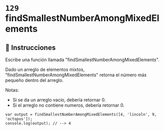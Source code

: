 # `129` findSmallestNumberAmongMixedElements

## 📝 Instrucciones

Escribe una función llamada "findSmallestNumberAmongMixedElements".

Dado un arreglo de elementos mixtos, "findSmallestNumberAmongMixedElements" retorna el número más pequeño dentro del arreglo.

Notas:
* Si se da un arreglo vacío, debería retornar 0.
* Si el arreglo no contiene numeros, debería retornar 0.

```Js
var output = findSmallestNumberAmongMixedElements([4, 'lincoln', 9, 'octopus']);
console.log(output); // --> 4
```